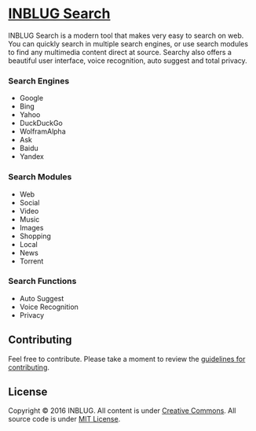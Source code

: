# [INBLUG Search](http://inblug.com/search)

INBLUG Search is a modern tool that makes very easy to search on web. You can quickly search in multiple search engines, or use search modules to find any multimedia content direct at source. Searchy also offers a beautiful user interface, voice recognition, auto suggest and total privacy.

### Search Engines
* Google
* Bing
* Yahoo
* DuckDuckGo
* WolframAlpha
* Ask
* Baidu
* Yandex

### Search Modules
* Web
* Social
* Video
* Music
* Images
* Shopping
* Local
* News
* Torrent

### Search Functions
* Auto Suggest
* Voice Recognition
* Privacy

## Contributing
Feel free to contribute. Please take a moment to review the [guidelines for contributing](http://inblug.com/legal#contributing).

## License
Copyright © 2016 INBLUG. All content is under [Creative Commons](http://creativecommons.org/licenses/by-nc-sa/4.0/). All source code is under [MIT License](http://mit-license.org/).
